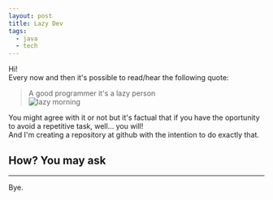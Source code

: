 ```yaml
---
layout: post
title: Lazy Dev
tags:
  - java 
  - tech
---
```

Hi!   
Every now and then it's possible to read/hear the following quote:    
> A good programmer it's a lazy person     
![lazy morning](../images/post_3/lazy.jpg)

You might agree with it or not but it's factual that if you have the oportunity to avoid a repetitive task, well... you will!    
And I'm creating a repository at github with the intention to do exactly that.    

## How? You may ask    

---
Bye.
